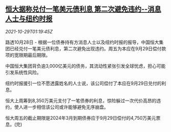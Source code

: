 <!--1635471062000-->
[恒大据称兑付一笔美元债利息 第二次避免违约--消息人士与纽约时报](https://cn.reuters.com/article/china-evergrande-bond-payment-nyt-1029-idCNKBS2HJ04Q)
------

<div><i>2021-10-29T01:19:45Z</i></div><p>路透10月28日 - 根据一位债券持有方消息人士以及纽约时报的报导，中国恒大集团已经兑付一笔美元债利息，第二次避免出现违约。周五为本应在9月29日偿付款项的宽限期最后期限。</p><p>中国恒大集团背负逾3,000亿美元的债务，其流动性紧张引发全球忧虑，担心可能引发系统性风险。</p><p>纽约时报援引一位不愿透露姓名的人士说，该公司偿付了本应在9月29日兑付的利息。</p><p>恒大上周筹到8,350万美元支付了一笔债券的利息，惊险躲过一次代价高昂的违约，使人进一步相信该公司或许能够避免无序崩盘。</p><p>恒大周五的截止期限是2024年3月到期债券应于9月29日偿付的4,750万美元票息。(完)</p>
